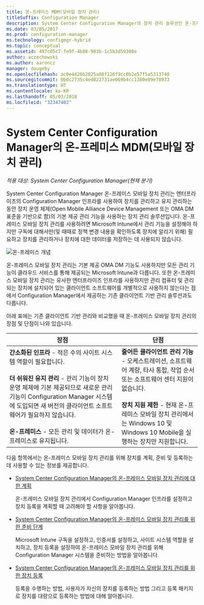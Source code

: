 ```yaml
---
title: 온-프레미스 MDM(모바일 장치 관리)
titleSuffix: Configuration Manager
description: System Center Configuration Manager의 장치 관리 솔루션인 온-프레미스 모바일 장치 관리에 대해 알아봅니다.
ms.date: 03/05/2017
ms.prod: configuration-manager
ms.technology: configmgr-hybrid
ms.topic: conceptual
ms.assetid: 497c05c7-fe9f-4b88-983b-1c5b3d59308e
author: aczechowski
ms.author: aaroncz
manager: dougeby
ms.openlocfilehash: ac0e4426b2025a88f126f9cc0b2e57f5a5313740
ms.sourcegitcommit: 0b0c2735c4ed822731ae069b4cc1380e89e78933
ms.translationtype: HT
ms.contentlocale: ko-KR
ms.lasthandoff: 05/03/2018
ms.locfileid: "32347402"
---
```

# <a name="on-premises-mobile-device-management-mdm-in-system-center-configuration-manager"></a>System Center Configuration Manager의 온-프레미스 MDM(모바일 장치 관리)

*적용 대상: System Center Configuration Manager(현재 분기)*

System Center Configuration Manager 온\-프레미스 모바일 장치 관리는 엔터프라이즈의 Configuration Manager 인프라를 사용하여 장치를 관리하고 유지 관리하는 동안 장치 운영 체제(Open Mobile Alliance Device Management 또는 OMA DM 표준을 기반으로 함)의 기본 제공 관리 기능을 사용하는 장치 관리 솔루션입니다. 온\-프레미스 모바일 장치 관리를 사용하려면 Microsoft Intune에서 관리 기능을 설정해야 하지만 구독에 대해서만(및 때때로 정책 변경 내용을 확인하도록 장치에 알리기 위해) 필요하고 장치를 관리하거나 장치에 대한 데이터를 저장하는 데 사용되지 않습니다.  

 ![온\-프레미스 개념](media/On-premises-conceptual.png)  

 온\-프레미스 모바일 장치 관리는 기본 제공 OMA DM 기능도 사용하지만 모든 관리 기능이 클라우드 서비스를 통해 제공되는 Microsoft Intune과 다릅니다.  또한 온\-프레미스 모바일 장치 관리는 유사한 엔터프라이즈 인프라를 사용하지만 관리 컴퓨터 및 관리되는 장치에 설치되어 있는 클라이언트 소프트웨어를 개별적으로 사용하지 않는다는 점에서 Configuration Manager에서 제공하는 기존 클라이언트 기반 관리 솔루션과도 다릅니다.  

 아래 표에는 기존 클라이언트 기반 관리와 비교했을 때 온\-프레미스 모바일 장치 관리의 장점 및 단점이 나와 있습니다.  

|장점|단점|  
|----------------|-------------------|  
|**간소화된 인프라** - 적은 수의 사이트 시스템 역할이 필요합니다.<br /><br /> **더 쉬워진 유지 관리** - 관리 기능이 장치 운영 체제에 기본 제공되므로 새로운 관리 기능이 Configuration Manager 시스템에 도입되면 새 버전의 클라이언트 소프트웨어가 필요하지 않습니다.<br /><br /> **온-프레미스** - 모든 관리 및 데이터가 온-프레미스로 유지됩니다.|**줄어든 클라이언트 관리 기능** - 오케스트레이션, 소프트웨어 계량, 타사 통합, 작업 순서 또는 소프트웨어 센터 지원이 없습니다.<br /><br /> **장치 지원 제한** - 현재 온\-프레미스 모바일 장치 관리에서는 Windows 10 및 Windows 10 Mobile을 실행하는 장치만 지원합니다.|  

 다음 항목에서는 온\-프레미스 모바일 장치 관리를 위해 장치를 계획, 준비 및 등록하는 데 사용할 수 있는 정보를 제공합니다.  

-   [System Center Configuration Manager의 온-프레미스 모바일 장치 관리에 대한 계획](../plan-design/plan-on-premises-mdm.md)  

     온\-프레미스 모바일 장치 관리에서 Configuration Manager 인프라를 설정하고 장치 등록을 계획할 때 고려해야 할 사항을 알아봅니다.  

-   [System Center Configuration Manager의 온-프레미스 모바일 장치 관리를 위한 준비 단계](../get-started/preparation-steps-for-on-premises-mdm.md)  

     Microsoft Intune 구독을 설정하고, 인증서를 설정하고, 사이트 시스템 역할을 설치하고, 장치 등록을 설정하여 온\-프레미스 모바일 장치 관리를 위해 Configuration Manager 시스템을 준비하는 방법을 알아봅니다.  

-   [System Center Configuration Manager의 온-프레미스 모바일 장치 관리를 위한 장치 등록](../deploy-use/enroll-devices-on-premises-mdm.md)  

     등록을 수행하는 방법, 사용자가 자신의 장치를 등록하는 방법 그리고 등록 패키지로 장치를 대량으로 등록하는 방법에 대해 알아봅니다.  
